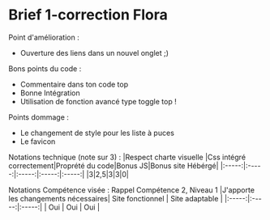# Brief 1-correction Flora

Point d'amélioration : 
- Ouverture des liens dans un nouvel onglet ;)

Bons points du code : 
- Commentaire dans ton code top
- Bonne Intégration
- Utilisation de fonction avancé type toggle top ! 

Points dommage :
- Le changement de style pour les liste à puces
- Le favicon 

Notations technique (note sur 3) : 
|Respect charte visuelle |Css intégré correctement|Proprété du code|Bonus JS|Bonus site Hébérgé|
|:-----:|:-----:|:-----:|:-----:|:-----:|
|3|2,5|3|3|0|

Notations Compétence visée : Rappel Compétence 2, Niveau 1 
|J'apporte les changements nécessaires| Site fonctionnel | Site adaptable |
|:-----:|:-----:|:-----:|
| Oui | Oui | Oui | 
